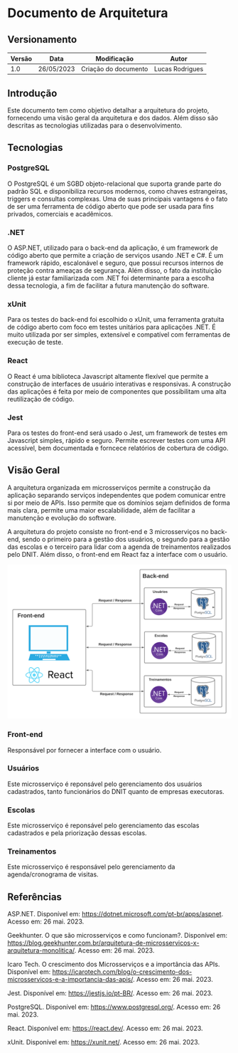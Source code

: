 # Documento de Arquitetura

## Versionamento
| Versão | Data | Modificação | Autor |
|--|--|--|--|
|1.0| 26/05/2023 | Criação do documento | Lucas Rodrigues |

## Introdução
Este documento tem como objetivo detalhar a arquitetura do projeto, fornecendo uma visão geral da arquitetura e dos dados. Além disso são descritas as tecnologias utilizadas para o desenvolvimento.

## Tecnologias

### PostgreSQL
O PostgreSQL é um SGBD objeto-relacional que suporta grande parte do padrão SQL e disponibiliza recursos modernos, como chaves estrangeiras, triggers e consultas complexas. Uma de suas principais vantagens é o fato de ser uma ferramenta de código aberto que pode ser usada para fins privados, comerciais e acadêmicos.

### .NET
O ASP.NET, utilizado para o back-end da aplicação, é um framework de código aberto que permite a criação de serviços usando .NET e C#. É um framework rápido, escalonável e seguro, que possui recursos internos de proteção contra ameaças de segurança. Além disso, o fato da instituição cliente já estar familiarizada com .NET foi determinante para a escolha dessa tecnologia, a fim de facilitar a futura manutenção do software.

### xUnit
Para os testes do back-end foi escolhido o xUnit, uma ferramenta gratuita de código aberto com foco em testes unitários para aplicações .NET. É muito utilizada por ser simples, extensível e compatível com ferramentas de execução de teste.

### React
O React é uma biblioteca Javascript altamente flexível que permite a construção de interfaces de usuário interativas e responsivas. A construção das aplicações é feita por meio de componentes que possibilitam uma alta reutilização de código.

### Jest
Para os testes do front-end será usado o Jest, um framework de testes em Javascript simples, rápido e seguro. Permite escrever testes com uma API acessível, bem documentada e forncece relatórios de cobertura de código.

## Visão Geral
A arquitetura organizada em microsserviços permite a construção da aplicação separando serviços independentes que podem comunicar entre si por meio de APIs. Isso permite que os domínios sejam definidos de forma mais clara, permite uma maior escalabilidade, além de facilitar a manutenção e evolução do software.

A arquitetura do projeto consiste no front-end e 3 microsserviços no back-end, sendo o primeiro para a gestão dos usuários, o segundo para a gestão das escolas e o terceiro para lidar com a agenda de treinamentos realizados pelo DNIT. Além disso, o front-end em React faz a interface com o usuário.

![Diagrama de Arquitetura](../assets/arquitetura/diagramaDeArquitetura.png)

### Front-end
Responsável por fornecer a interface com o usuário.

### Usuários
Este microsserviço é reponsável pelo gerenciamento dos usuários cadastrados, tanto funcionários do DNIT quanto de empresas executoras.

### Escolas
Este microsserviço é reponsável pelo gerenciamento das escolas cadastrados e pela priorização dessas escolas.

### Treinamentos
Este microsserviço é responsável pelo gerenciamento da agenda/cronograma de visitas.


## Referências

ASP.NET. Disponível em: https://dotnet.microsoft.com/pt-br/apps/aspnet. Acesso em: 26 mai. 2023.

Geekhunter. O que são microsserviços e como funcionam?. Disponível em: https://blog.geekhunter.com.br/arquitetura-de-microsservicos-x-arquitetura-monolitica/. Acesso em: 26 mai. 2023.

Icaro Tech. O crescimento dos Microsserviços e a importância das APIs. Disponível em: https://icarotech.com/blog/o-crescimento-dos-microsservicos-e-a-importancia-das-apis/. Acesso em: 26 mai. 2023.

Jest. Disponível em: https://jestjs.io/pt-BR/. Acesso em: 26 mai. 2023.

PostgreSQL. Disponível em: https://www.postgresql.org/. Acesso em: 26 mai. 2023.

React. Disponível em: https://react.dev/. Acesso em: 26 mai. 2023.

xUnit. Disponível em: https://xunit.net/. Acesso em: 26 mai. 2023.
